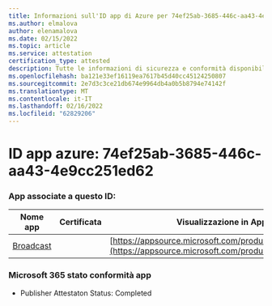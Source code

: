 ```yaml
---
title: Informazioni sull'ID app di Azure per 74ef25ab-3685-446c-aa43-4e9cc251ed62
ms.author: elmalova
author: elenamalova
ms.date: 02/15/2022
ms.topic: article
ms.service: attestation
certification_type: attested
description: Tutte le informazioni di sicurezza e conformità disponibili per 74ef25ab-3685-446c-aa43-4e9cc251ed62.
ms.openlocfilehash: ba121e33ef16119ea7617b45d40cc45124250807
ms.sourcegitcommit: 2e7d3c3ce21db674e9964db4a0b5b8794e74142f
ms.translationtype: MT
ms.contentlocale: it-IT
ms.lasthandoff: 02/16/2022
ms.locfileid: "62829206"
---
```

# <a name="azure-app-id-74ef25ab-3685-446c-aa43-4e9cc251ed62"></a>ID app azure: 74ef25ab-3685-446c-aa43-4e9cc251ed62


### <a name="apps-associated-with-this-id"></a>App associate a questo ID:
| **Nome app** | **Certificata** | **Visualizzazione in AppSource** |
|--------------|---------------|-----------------------|
| [Broadcast](https://docs.microsoft.com/microsoft-365-app-certification/forward/WA200002697) |  | [https://appsource.microsoft.com/product/office/WA200002697](https://appsource.microsoft.com/product/office/WA200002697) |

### <a name="microsoft-365-app-compliance-status"></a>Microsoft 365 stato conformità app
- Publisher Attestaton Status: Completed
